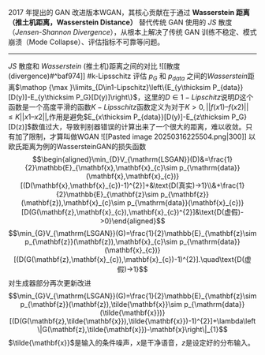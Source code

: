 2017 年提出的 GAN 改进版本WGAN，其核心贡献在于通过 **Wasserstein 距离（推土机距离，Wasserstein Distance）** 替代传统 GAN 使用的 *JS* 散度（*Jensen-Shannon Divergence*），从根本上解决了传统 GAN 训练不稳定、模式崩溃（Mode Collapse）、评估指标不可靠等问题。

---
$JS$ 散度和 $Wasserstein$ (推土机)距离之间的对比
![[散度(divergence)#^baf974]]
#k-Lipsschitz 
评估 $p_{G}$​ 和 $p_{data}$​ 之间的$Wasserstein$距离$\mathop {\max }\limits_{D\in1-Lipschitz}\left\{E_{y\thicksim P_{data}}[D(y)]-E_{y\thicksim P_G}[D(y)]\right\}$，这里的$D\in1-Lipschitz$说明$D$这个函数是一个高度平滑的函数$K-Lipsschitz$函数定义为对于$K>0,||f(x1) – f(x2)||≤K||x1 – x2||$,作用是避免$E_{x\thicksim P_{data}}[D(y)]-E_{z\thicksim P_G}[D(z)]$数值过大，导致判别器错误的计算出来了一个很大的距离，难以收敛。只有加了限制，才算叫做WGAN
![[Pasted image 20250316225504.png|300]]
以欧氏距离为例的WassersteinGAN的损失函数
$$\begin{aligned}\min_{D}V_{\mathrm{LSGAN}}(D)&=\frac{1}{2}\mathbb{E}_{\mathbf{x},\mathbf{x}_{c}\sim p_{\mathrm{data}}(\mathbf{x},\mathbf{x}_{c})}[(D(\mathbf{x},\mathbf{x}_{c})-1)^{2}]+&\text{D(真实)->1}\\&+\frac{1}{2}\mathbb{E}_{\mathbf{z}\sim p_{\mathbf{z}}(\mathbf{z}),\mathbf{x}_{c}\sim p_{\mathrm{data}}(\mathbf{x}_{c})}[D(G(\mathbf{z},\mathbf{x}_{c}),\mathbf{x}_{c})^{2}]&\text{D(虚假)->0}\end{aligned}$$
$$\min_{G}V_{\mathrm{LSGAN}}(G)=\frac{1}{2}\mathbb{E}_{\mathbf{z}\sim p_{\mathbf{z}}(\mathbf{z}),\mathbf{x}_{c}\sim p_{\mathrm{data}}(\mathbf{x}_{c})}[(D(G(\mathbf{z},\mathbf{x}_{c}),\mathbf{x}_{c})-1)^{2}].\quad\text{D(虚假)->1}$$对生成器部分再次更新改进
$$\min_{G}V_{\mathrm{LSGAN}}(G)=\frac{1}{2}\mathbb{E}_{\mathbf{z}\sim p_{\mathbf{z}}(\mathbf{z}),\tilde{\mathbf{x}}\sim p_{\mathrm{data}}(\tilde{\mathbf{x}})}[(D(G(\mathbf{z},\tilde{\mathbf{x}}),\tilde{\mathbf{x}})-1)^{2}]+\lambda\left\|G(\mathbf{z},\tilde{\mathbf{x}})-\mathbf{x}\right\|_{1}$$
$\tilde{\mathbf{x}}$是输入的条件噪声，$x$是干净语音，$z$是设定好的分布输入。